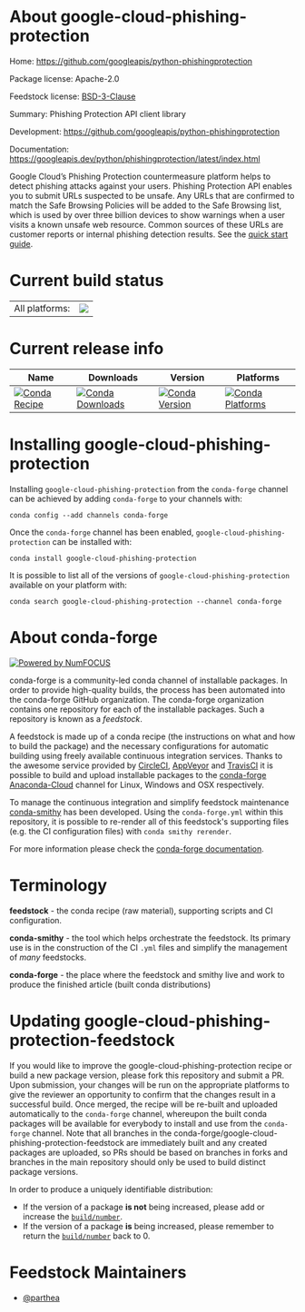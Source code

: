 About google-cloud-phishing-protection
======================================

Home: https://github.com/googleapis/python-phishingprotection

Package license: Apache-2.0

Feedstock license: [BSD-3-Clause](https://github.com/conda-forge/google-cloud-phishing-protection-feedstock/blob/master/LICENSE.txt)

Summary: Phishing Protection API client library

Development: https://github.com/googleapis/python-phishingprotection

Documentation: https://googleapis.dev/python/phishingprotection/latest/index.html

Google Cloud’s Phishing Protection countermeasure platform helps to detect phishing attacks against your users. Phishing Protection API enables you to submit URLs suspected to be unsafe. Any URLs that are confirmed to match the Safe Browsing Policies will be added to the Safe Browsing list, which is used by over three billion devices to show warnings when a user visits a known unsafe web resource. Common sources of these URLs are customer reports or internal phishing detection results.
See the [quick start guide](https://googleapis.dev/python/phishingprotection/latest/index.html#quick-start).

Current build status
====================


<table><tr><td>All platforms:</td>
    <td>
      <a href="https://dev.azure.com/conda-forge/feedstock-builds/_build/latest?definitionId=9636&branchName=master">
        <img src="https://dev.azure.com/conda-forge/feedstock-builds/_apis/build/status/google-cloud-phishing-protection-feedstock?branchName=master">
      </a>
    </td>
  </tr>
</table>

Current release info
====================

| Name | Downloads | Version | Platforms |
| --- | --- | --- | --- |
| [![Conda Recipe](https://img.shields.io/badge/recipe-google--cloud--phishing--protection-green.svg)](https://anaconda.org/conda-forge/google-cloud-phishing-protection) | [![Conda Downloads](https://img.shields.io/conda/dn/conda-forge/google-cloud-phishing-protection.svg)](https://anaconda.org/conda-forge/google-cloud-phishing-protection) | [![Conda Version](https://img.shields.io/conda/vn/conda-forge/google-cloud-phishing-protection.svg)](https://anaconda.org/conda-forge/google-cloud-phishing-protection) | [![Conda Platforms](https://img.shields.io/conda/pn/conda-forge/google-cloud-phishing-protection.svg)](https://anaconda.org/conda-forge/google-cloud-phishing-protection) |

Installing google-cloud-phishing-protection
===========================================

Installing `google-cloud-phishing-protection` from the `conda-forge` channel can be achieved by adding `conda-forge` to your channels with:

```
conda config --add channels conda-forge
```

Once the `conda-forge` channel has been enabled, `google-cloud-phishing-protection` can be installed with:

```
conda install google-cloud-phishing-protection
```

It is possible to list all of the versions of `google-cloud-phishing-protection` available on your platform with:

```
conda search google-cloud-phishing-protection --channel conda-forge
```


About conda-forge
=================

[![Powered by NumFOCUS](https://img.shields.io/badge/powered%20by-NumFOCUS-orange.svg?style=flat&colorA=E1523D&colorB=007D8A)](http://numfocus.org)

conda-forge is a community-led conda channel of installable packages.
In order to provide high-quality builds, the process has been automated into the
conda-forge GitHub organization. The conda-forge organization contains one repository
for each of the installable packages. Such a repository is known as a *feedstock*.

A feedstock is made up of a conda recipe (the instructions on what and how to build
the package) and the necessary configurations for automatic building using freely
available continuous integration services. Thanks to the awesome service provided by
[CircleCI](https://circleci.com/), [AppVeyor](https://www.appveyor.com/)
and [TravisCI](https://travis-ci.com/) it is possible to build and upload installable
packages to the [conda-forge](https://anaconda.org/conda-forge)
[Anaconda-Cloud](https://anaconda.org/) channel for Linux, Windows and OSX respectively.

To manage the continuous integration and simplify feedstock maintenance
[conda-smithy](https://github.com/conda-forge/conda-smithy) has been developed.
Using the ``conda-forge.yml`` within this repository, it is possible to re-render all of
this feedstock's supporting files (e.g. the CI configuration files) with ``conda smithy rerender``.

For more information please check the [conda-forge documentation](https://conda-forge.org/docs/).

Terminology
===========

**feedstock** - the conda recipe (raw material), supporting scripts and CI configuration.

**conda-smithy** - the tool which helps orchestrate the feedstock.
                   Its primary use is in the construction of the CI ``.yml`` files
                   and simplify the management of *many* feedstocks.

**conda-forge** - the place where the feedstock and smithy live and work to
                  produce the finished article (built conda distributions)


Updating google-cloud-phishing-protection-feedstock
===================================================

If you would like to improve the google-cloud-phishing-protection recipe or build a new
package version, please fork this repository and submit a PR. Upon submission,
your changes will be run on the appropriate platforms to give the reviewer an
opportunity to confirm that the changes result in a successful build. Once
merged, the recipe will be re-built and uploaded automatically to the
`conda-forge` channel, whereupon the built conda packages will be available for
everybody to install and use from the `conda-forge` channel.
Note that all branches in the conda-forge/google-cloud-phishing-protection-feedstock are
immediately built and any created packages are uploaded, so PRs should be based
on branches in forks and branches in the main repository should only be used to
build distinct package versions.

In order to produce a uniquely identifiable distribution:
 * If the version of a package **is not** being increased, please add or increase
   the [``build/number``](https://conda.io/docs/user-guide/tasks/build-packages/define-metadata.html#build-number-and-string).
 * If the version of a package **is** being increased, please remember to return
   the [``build/number``](https://conda.io/docs/user-guide/tasks/build-packages/define-metadata.html#build-number-and-string)
   back to 0.

Feedstock Maintainers
=====================

* [@parthea](https://github.com/parthea/)

